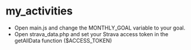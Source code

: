 # my_activities

* Open main.js and change the MONTHLY_GOAL variable to your goal.
* Open strava_data.php and set your Strava access token in the getAllData function ($ACCESS_TOKEN)
